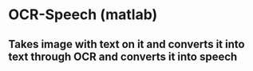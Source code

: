 # OCR-Speech (matlab)
## Takes image with text on it and converts it into text through OCR and converts it into speech
